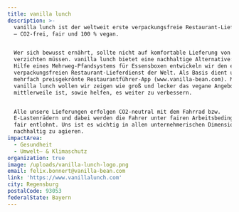 ```yaml
---
title: vanilla lunch
description: >-
  vanilla lunch ist der weltweit erste verpackungsfreie Restaurant-Lieferdienst
  – CO2-frei, fair und 100 % vegan.


  Wer sich bewusst ernährt, sollte nicht auf komfortable Lieferung von Essen
  verzichten müssen. vanilla lunch bietet eine nachhaltige Alternative: Mit
  Hilfe eines Mehrweg-Pfandsystems für Essensboxen entwickeln wir den ersten
  verpackungsfreien Restaurant-Lieferdienst der Welt. Als Basis dient unsere
  mehrfach preisgekrönte Restaurantführer-App (www.vanilla-bean.com). Mit
  vanilla lunch wollen wir zeigen wie groß und lecker das vegane Angebot
  mittlerweile ist, sowie helfen, es weiter zu verbessern.


  Alle unsere Lieferungen erfolgen CO2-neutral mit dem Fahrrad bzw.
  E-Lastenrädern und dabei werden die Fahrer unter fairen Arbeitsbedingungen
  fair entlohnt. Uns ist es wichtig in allen unternehmerischen Dimensionen
  nachhaltig zu agieren.
impactArea:
  - Gesundheit
  - Umwelt– & Klimaschutz
organization: true
image: /uploads/vanilla-lunch-logo.png
email: felix.bonnert@vanilla-bean.com
link: 'https://www.vanillalunch.com'
city: Regensburg
postalCode: 93053
federalState: Bayern
---
```


